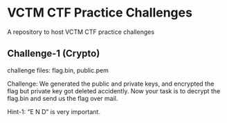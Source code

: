 # VCTM CTF Practice Challenges
A repository to host VCTM CTF practice challenges

Challenge-1 (Crypto)
---------------------
challenge files: flag.bin, public.pem

Challenge: We generated the public and private keys, and encrypted the flag but private key got deleted accidently. Now your task is to decrypt the flag.bin and send us the flag over mail.

Hint-1: “E N D” is very important.
